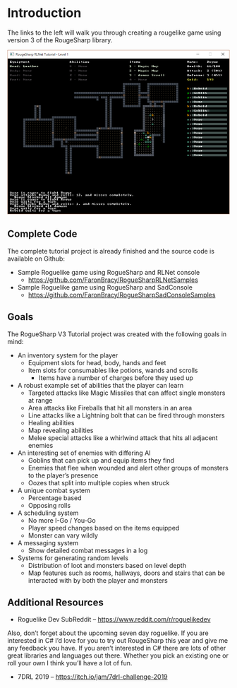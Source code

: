 # Introduction

The links to the left will walk you through creating a rougelike game using version 3 of the RougeSharp library.

![alt text](/images/V3Tutorial/01_tutorialgame.png "Running tutorial game")

## Complete Code

The complete tutorial project is already finished and the source code is available on Github:

* Sample Roguelike game using RogueSharp and RLNet console
  * <https://github.com/FaronBracy/RogueSharpRLNetSamples>
* Sample Roguelike game using RogueSharp and SadConsole
  * <https://github.com/FaronBracy/RogueSharpSadConsoleSamples>

## Goals

The RogueSharp V3 Tutorial project was created with the following goals in mind:

* An inventory system for the player
  * Equipment slots for head, body, hands and feet
  * Item slots for consumables like potions, wands and scrolls
    * Items have a number of charges before they used up
* A robust example set of abilities that the player can learn
  * Targeted attacks like Magic Missiles that can affect single monsters at range
  * Area attacks like Fireballs that hit all monsters in an area
  * Line attacks like a Lightning bolt that can be fired through monsters
  * Healing abilities
  * Map revealing abilities
  * Melee special attacks like a whirlwind attack that hits all adjacent enemies
* An interesting set of enemies with differing AI
  * Goblins that can pick up and equip items they find
  * Enemies that flee when wounded and alert other groups of monsters to the player’s presence
  * Oozes that split into multiple copies when struck
* A unique combat system
  * Percentage based
  * Opposing rolls
* A scheduling system
  * No more I-Go / You-Go
  * Player speed changes based on the items equipped
  * Monster can vary wildly
* A messaging system
  * Show detailed combat messages in a log
* Systems for generating random levels
  * Distribution of loot and monsters based on level depth
  * Map features such as rooms, hallways, doors and stairs that can be interacted with by both the player and monsters

## Additional Resources

* Roguelike Dev SubReddit – <https://www.reddit.com/r/roguelikedev>

Also, don’t forget about the upcoming seven day roguelike. If you are interested in C# I’d love for you to try out RougeSharp this year and give me any feedback you have. If you aren’t interested in C# there are lots of other great libraries and languages out there. Whether you pick an existing one or roll your own I think you’ll have a lot of fun.

* 7DRL 2019 – <https://itch.io/jam/7drl-challenge-2019>

